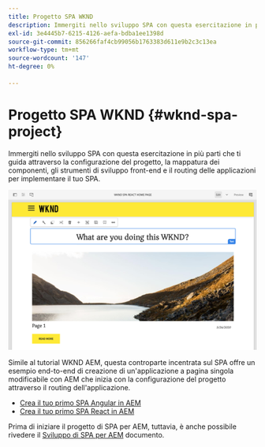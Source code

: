 ```yaml
---
title: Progetto SPA WKND
description: Immergiti nello sviluppo SPA con questa esercitazione in più parti che ti guida attraverso la configurazione del progetto, la mappatura dei componenti, gli strumenti di sviluppo front-end e il routing delle applicazioni per implementare il tuo SPA utilizzando sia React che Angular.
exl-id: 3e4445b7-6215-4126-aefa-bdba1ee1398d
source-git-commit: 856266faf4cb99056b1763383d611e9b2c3c13ea
workflow-type: tm+mt
source-wordcount: '147'
ht-degree: 0%

---
```


# Progetto SPA WKND {#wknd-spa-project}

Immergiti nello sviluppo SPA con questa esercitazione in più parti che ti guida attraverso la configurazione del progetto, la mappatura dei componenti, gli strumenti di sviluppo front-end e il routing delle applicazioni per implementare il tuo SPA.

![Progetto SPA WKND](assets/wknd-spa-project.png)

Simile al tutorial WKND AEM, questa controparte incentrata sul SPA offre un esempio end-to-end di creazione di un&#39;applicazione a pagina singola modificabile con AEM che inizia con la configurazione del progetto attraverso il routing dell&#39;applicazione.

* [Crea il tuo primo SPA Angular in AEM](https://experienceleague.adobe.com/docs/experience-manager-learn/spa-angular-tutorial/overview.html)
* [Crea il tuo primo SPA React in AEM](https://experienceleague.adobe.com/docs/experience-manager-learn/spa-react-tutorial/overview.html)

Prima di iniziare il progetto di SPA per AEM, tuttavia, è anche possibile rivedere il [Sviluppo di SPA per AEM](developing.md) documento.
